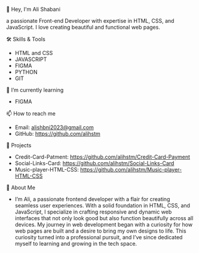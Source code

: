 👋 Hey, I'm Ali Shabani

a passionate Front-end Developer with expertise in HTML, CSS, and JavaScript.
I love creating beautiful and functional web pages.

🛠 Skills & Tools
- HTML and CSS
- JAVASCRIPT
- FIGMA
- PYTHON
- GIT

🌱 I’m currently learning
- FIGMA

📫 How to reach me
- Email: alishbni2023@gmail.com
- GitHub: https://github.com/alihstm

📂 Projects
- Credit-Card-Patment: https://github.com/alihstm/Credit-Card-Payment
- Social-Links-Card: https://github.com/alihstm/Social-Links-Card
- Music-player-HTML-CSS: https://github.com/alihstm/Music-player-HTML-CSS

🤔 About Me
- I’m Ali, a passionate frontend developer with a flair for creating seamless user experiences. With a solid foundation in HTML, CSS, and JavaScript,
I specialize in crafting responsive and dynamic web interfaces that not only look good but also function beautifully across all devices.
My journey in web development began with a curiosity for how web 
pages are built and a desire to bring my own designs to life. This curiosity turned into a professional pursuit,
and I’ve since dedicated myself to learning and growing in the tech space.
